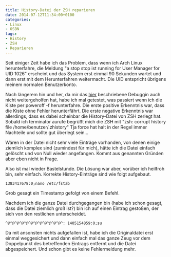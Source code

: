 ```yaml
---
title: History-Datei der ZSH reparieren
date: 2014-07-12T11:34:00+0100
categories:
- Linux
- OSBN
tags:
- History
- ZSH
- Reparieren
---
```

Seit einiger Zeit habe ich das Problem, dass wenn ich Arch Linux herunterfahre, die Meldung "a stop stop ist running for User Manager for UID 1026" erscheint und das System erst einmal 90 Sekunden wartet und dann erst mit dem Herunterfahren weitermacht. Die UID entspricht übrigens meinem normalen Benutzerkonto.

Nach längerem hin und her, da mir das <a href="http://freedesktop.org/wiki/Software/systemd/Debugging/#index2h1" title="systemd Debugging">hier</a> beschriebene Debuggin auch nicht weitergeholfen hat, habe ich mal getestet, was passiert wenn ich die Kiste per poweroff -f herunterfahre. Die erste positive Erkenntnis war, dass die Kiste ohne Fehler herunterfährt. Die erste negative Erkenntnis war allerdings, dass es dabei scheinbar die History-Datei von ZSH zerlegt hat. Sobald ich terminator aurufe begrüßt mich die ZSH mit "zsh: corrupt history file /home/benutzer/.zhistory" Tja force hat halt in der Regel immer Nachteile und sollte gut überlegt sein...

Wären in der Datei nicht sehr viele Einträge vorhanden, von denen einige ziemlich komplex sind (zumindest für mich), hätte ich die Datei einfach gelöscht und von Null wieder angefangen. Kommt aus genannten Gründen aber eben nicht in Frage.

Also ist mal wieder Bastelstunde. Die Lösung war aber, vorüber ich heilfroh bin, sehr einfach. Korrekte History-Einträge sind wie folgt aufgebaut.

<pre>
<code class="language-bash">1383417678:0;nano /etc/fstab</code></pre>

Grob gesagt ein Timestamp gefolgt von einem Befehl.

Nachdem ich die ganze Datei durchgegangen bin (habe ich schon gesagt, dass die Datei ziemlich groß ist?) bin ich auf einen Eintrag gestoßen, der sich von den restlichen unterscheidet.

<pre>
<code class="language-bash">^@^@^@^@^@^@^@^@^@^@^@^@^: 1405154859:0;su
</code></pre>

Da mit ansonsten nichts aufgefallen ist, habe ich die Originaldatei erst einmal weggesichert und dann einfach mal das ganze Zeug vor dem Doppelpunkt des betreffenden Eintrags entfernt und die Datei abgespeichert. Und schon gibt es keine Fehlermeldung mehr.
